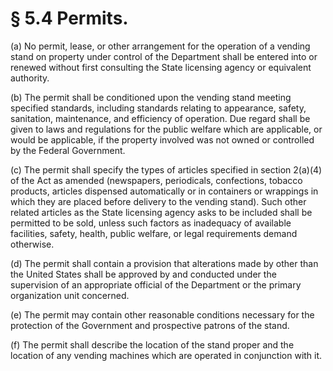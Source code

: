 # § 5.4   Permits.

(a) No permit, lease, or other arrangement for the operation of a vending stand on property under control of the Department shall be entered into or renewed without first consulting the State licensing agency or equivalent authority. 


(b) The permit shall be conditioned upon the vending stand meeting specified standards, including standards relating to appearance, safety, sanitation, maintenance, and efficiency of operation. Due regard shall be given to laws and regulations for the public welfare which are applicable, or would be applicable, if the property involved was not owned or controlled by the Federal Government. 


(c) The permit shall specify the types of articles specified in section 2(a)(4) of the Act as amended (newspapers, periodicals, confections, tobacco products, articles dispensed automatically or in containers or wrappings in which they are placed before delivery to the vending stand). Such other related articles as the State licensing agency asks to be included shall be permitted to be sold, unless such factors as inadequacy of available facilities, safety, health, public welfare, or legal requirements demand otherwise. 


(d) The permit shall contain a provision that alterations made by other than the United States shall be approved by and conducted under the supervision of an appropriate official of the Department or the primary organization unit concerned. 


(e) The permit may contain other reasonable conditions necessary for the protection of the Government and prospective patrons of the stand. 


(f) The permit shall describe the location of the stand proper and the location of any vending machines which are operated in conjunction with it. 




